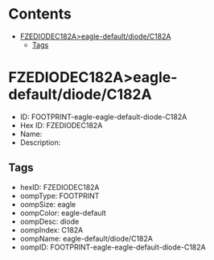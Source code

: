 



Contents
========

* [FZEDIODEC182A>eagle-default/diode/C182A](#fzediodec182aeagle-defaultdiodec182a)
	* [Tags](#tags)

# FZEDIODEC182A>eagle-default/diode/C182A

- ID: FOOTPRINT-eagle-eagle-default-diode-C182A
- Hex ID: FZEDIODEC182A
- Name: 
- Description: 

## Tags

- hexID: FZEDIODEC182A
- oompType: FOOTPRINT
- oompSize: eagle
- oompColor: eagle-default
- oompDesc: diode
- oompIndex: C182A
- oompName: eagle-default/diode/C182A
- oompID: FOOTPRINT-eagle-eagle-default-diode-C182A
